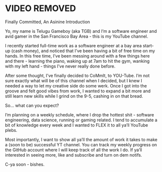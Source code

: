 # VIDEO REMOVED

Finally Committed, An Asinine Introduction

Yo, my name is Telugu Gameboy (aka TGB) and I’m a software engineer and avid gamer in the San Francisco Bay Area - this is my YouTube channel.

I recently started full-time work as a software engineer at a bay area start-up (cash money), and noticed that I’ve been having a bit of free time on my hands. In this free time, I’ve been messing around with a few things here and there - learning the piano, waking up at 7am to hit the gym, wanking with my left hand - things I’ve never really done before.

After some thought, I’ve finally decided to CoMmIt, to YOU-Tube. I’m not sure exactly what will be of this channel when I decided, but I knew I needed a way to let my creative side do some werk. Once I got into the groove and felt good vibes from work, I wanted to expand a bit more and still learn new skills while I grind on the 9-5, cashing in on that bread.

So… what can you expect?

I’m planning on a weekly schedule, where I drop the hottest shit - software engineering, data science, running or gaming related. I tend to accumulate a bit of knowledge every week and I wanted to FLEX it to all ya’ll YouTube plebs.

Most importantly, I want to show all ya’ll the amount of work it takes to make a (soon to be) successful YT channel. You can track my weekly progress on the GitHub account where I will keep track of all the work I do. If ya’ll interested in seeing more, like and subscribe and turn on dem notifs.

C-ya soon - bishes.



